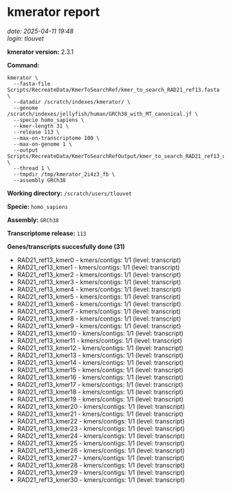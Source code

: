 # kmerator report
*date: 2025-04-11 19:48*  
*login: tlouvet*

**kmerator version:** 2.3.1

**Command:**

```
kmerator \
  --fasta-file Scripts/RecreateData/KmerToSearchRef/kmer_to_search_RAD21_ref13.fasta \
  --datadir /scratch/indexes/kmerator/ \
  --genome /scratch/indexes/jellyfish/human/GRCh38_with_MT_canonical.jf \
  --specie homo_sapiens \
  --kmer-length 31 \
  --release 113 \
  --max-on-transcriptome 100 \
  --max-on-genome 1 \
  --output Scripts/RecreateData/KmerToSearchRefOutput/kmer_to_search_RAD21_ref13_output \
  --thread 1 \
  --tmpdir /tmp/kmerator_2i4z3_fb \
  --assembly GRCh38
```

**Working directory:** `/scratch/users/tlouvet`

**Specie:** `homo_sapiens`

**Assembly:** `GRCh38`

**Transcriptome release:** `113`

**Genes/transcripts succesfully done (31)**

- RAD21_ref13_kmer0 - kmers/contigs: 1/1 (level: transcript)
- RAD21_ref13_kmer1 - kmers/contigs: 1/1 (level: transcript)
- RAD21_ref13_kmer2 - kmers/contigs: 1/1 (level: transcript)
- RAD21_ref13_kmer3 - kmers/contigs: 1/1 (level: transcript)
- RAD21_ref13_kmer4 - kmers/contigs: 1/1 (level: transcript)
- RAD21_ref13_kmer5 - kmers/contigs: 1/1 (level: transcript)
- RAD21_ref13_kmer6 - kmers/contigs: 1/1 (level: transcript)
- RAD21_ref13_kmer7 - kmers/contigs: 1/1 (level: transcript)
- RAD21_ref13_kmer8 - kmers/contigs: 1/1 (level: transcript)
- RAD21_ref13_kmer9 - kmers/contigs: 1/1 (level: transcript)
- RAD21_ref13_kmer10 - kmers/contigs: 1/1 (level: transcript)
- RAD21_ref13_kmer11 - kmers/contigs: 1/1 (level: transcript)
- RAD21_ref13_kmer12 - kmers/contigs: 1/1 (level: transcript)
- RAD21_ref13_kmer13 - kmers/contigs: 1/1 (level: transcript)
- RAD21_ref13_kmer14 - kmers/contigs: 1/1 (level: transcript)
- RAD21_ref13_kmer15 - kmers/contigs: 1/1 (level: transcript)
- RAD21_ref13_kmer16 - kmers/contigs: 1/1 (level: transcript)
- RAD21_ref13_kmer17 - kmers/contigs: 1/1 (level: transcript)
- RAD21_ref13_kmer18 - kmers/contigs: 1/1 (level: transcript)
- RAD21_ref13_kmer19 - kmers/contigs: 1/1 (level: transcript)
- RAD21_ref13_kmer20 - kmers/contigs: 1/1 (level: transcript)
- RAD21_ref13_kmer21 - kmers/contigs: 1/1 (level: transcript)
- RAD21_ref13_kmer22 - kmers/contigs: 1/1 (level: transcript)
- RAD21_ref13_kmer23 - kmers/contigs: 1/1 (level: transcript)
- RAD21_ref13_kmer24 - kmers/contigs: 1/1 (level: transcript)
- RAD21_ref13_kmer25 - kmers/contigs: 1/1 (level: transcript)
- RAD21_ref13_kmer26 - kmers/contigs: 1/1 (level: transcript)
- RAD21_ref13_kmer27 - kmers/contigs: 1/1 (level: transcript)
- RAD21_ref13_kmer28 - kmers/contigs: 1/1 (level: transcript)
- RAD21_ref13_kmer29 - kmers/contigs: 1/1 (level: transcript)
- RAD21_ref13_kmer30 - kmers/contigs: 1/1 (level: transcript)
